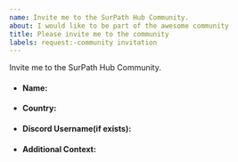 ```yaml
---
name: Invite me to the SurPath Hub Community.
about: I would like to be part of the awesome community
title: Please invite me to the community 
labels: request:-community invitation
---
```


<!---
We look forward to having you part of our community.
Don't forget after accepting the invitation, please make it public so it appears on your GitHub profile for everyone else to see, you can do this by finding your name in the GitHub organization list and change the dropdown to public https://github.com/orgs/SurPathHub/people
-->

Invite me to the SurPath Hub Community.

<!--more-specification(if any)-->

<!--Some Details-->

- #### Name:

- #### Country:

- #### Discord Username(if exists):

<!--https://discord.com/invite/RATJsSGM9d (link to our discord server)-->

- #### Additional Context:
<!--Where did you meet SurPath Hub?-->
> 
<!--Why do you want to join-->
> 

